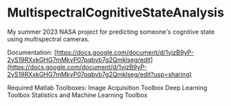 # MultispectralCognitiveStateAnalysis
My summer 2023 NASA project for predicting someone's cognitive state using multispectral cameras.

Documentation: [https://docs.google.com/document/d/1vjzB9yP-2yS19RXxkGHG7mMkyP07pqbvb7g2Qmklseg/edit](https://docs.google.com/document/d/1vjzB9yP-2yS19RXxkGHG7mMkyP07pqbvb7g2Qmklseg/edit?usp=sharing)

Required Matlab Toolboxes:
Image Acquisition Toolbox
Deep Learning Toolbox
Statistics and Machine Learning Toolbox
